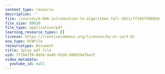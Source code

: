 ```yaml
---
content_type: resource
description: ''
file: /courses/6-006-introduction-to-algorithms-fall-2011/7f1947f0885b9a4b92ddd9602647ba3f_oRpERQA4Vik.pdf
file_size: 89639
file_type: application/pdf
learning_resource_types: []
license: https://creativecommons.org/licenses/by-nc-sa/4.0/
ocw_type: OCWFile
resourcetype: Document
title: 3play pdf file
uid: 7f1947f0-885b-9a4b-92dd-d9602647ba3f
video_metadata:
  youtube_id: null
---
```

